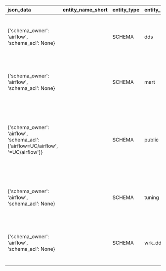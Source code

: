 | json_data                                                                        | entity_name_short   | entity_type   | entity_name        | urn                                               | search_data                                                          | tables                                                                                                                                                                                                       | json_system                                                                           | info                   |
|:---------------------------------------------------------------------------------|:--------------------|:--------------|:-------------------|:--------------------------------------------------|:---------------------------------------------------------------------|:-------------------------------------------------------------------------------------------------------------------------------------------------------------------------------------------------------------|:--------------------------------------------------------------------------------------|:-----------------------|
| {'schema_owner': 'airflow', 'schema_acl': None}                                  |                     | SCHEMA        | dds                | urn:schema:postgres:pg:airflow:dds                | urn:schema:postgres:pg:airflow:dds dds                               | [{'columns': ['Key', 'Value'], 'data': [{'Key': 'Owner', 'Value': 'airflow'}], 'header': 'General', 'display_headers': '0'}]                                                                                 | {'system_for_search': 'Postgres', 'type_for_search': 'Schema', 'card_type': 'Schema'} |                        |
| {'schema_owner': 'airflow', 'schema_acl': None}                                  |                     | SCHEMA        | mart               | urn:schema:postgres:pg:airflow:mart               | urn:schema:postgres:pg:airflow:mart mart                             | [{'columns': ['Key', 'Value'], 'data': [{'Key': 'Owner', 'Value': 'airflow'}], 'header': 'General', 'display_headers': '0'}]                                                                                 | {'system_for_search': 'Postgres', 'type_for_search': 'Schema', 'card_type': 'Schema'} |                        |
| {'schema_owner': 'airflow', 'schema_acl': ['airflow=UC/airflow', '=UC/airflow']} |                     | SCHEMA        | public             | urn:schema:postgres:pg:airflow:public             | urn:schema:postgres:pg:airflow:public public                         | [{'columns': ['Key', 'Value'], 'data': [{'Key': 'Owner', 'Value': 'airflow'}, {'Key': 'Access privileges', 'Value': "['airflow=UC/airflow', '=UC/airflow']"}], 'header': 'General', 'display_headers': '0'}] | {'system_for_search': 'Postgres', 'type_for_search': 'Schema', 'card_type': 'Schema'} | standard public schema |
| {'schema_owner': 'airflow', 'schema_acl': None}                                  |                     | SCHEMA        | tuning             | urn:schema:postgres:pg:airflow:tuning             | urn:schema:postgres:pg:airflow:tuning tuning                         | [{'columns': ['Key', 'Value'], 'data': [{'Key': 'Owner', 'Value': 'airflow'}], 'header': 'General', 'display_headers': '0'}]                                                                                 | {'system_for_search': 'Postgres', 'type_for_search': 'Schema', 'card_type': 'Schema'} |                        |
| {'schema_owner': 'airflow', 'schema_acl': None}                                  |                     | SCHEMA        | wrk_dd_load_dds_pg | urn:schema:postgres:pg:airflow:wrk_dd_load_dds_pg | urn:schema:postgres:pg:airflow:wrk_dd_load_dds_pg wrk_dd_load_dds_pg | [{'columns': ['Key', 'Value'], 'data': [{'Key': 'Owner', 'Value': 'airflow'}], 'header': 'General', 'display_headers': '0'}]                                                                                 | {'system_for_search': 'Postgres', 'type_for_search': 'Schema', 'card_type': 'Schema'} |                        |